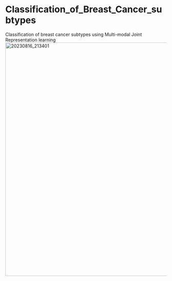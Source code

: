 # Classification_of_Breast_Cancer_subtypes
Classification of breast cancer subtypes using Multi-modal Joint Representation learning
<img width="731" alt="20230816_213401" src="https://github.com/shOh-ai/Classification_of_Breast_Cancer_subtypes/assets/119600394/bf78e74c-2731-4ccc-beba-4a213b024e9c">
